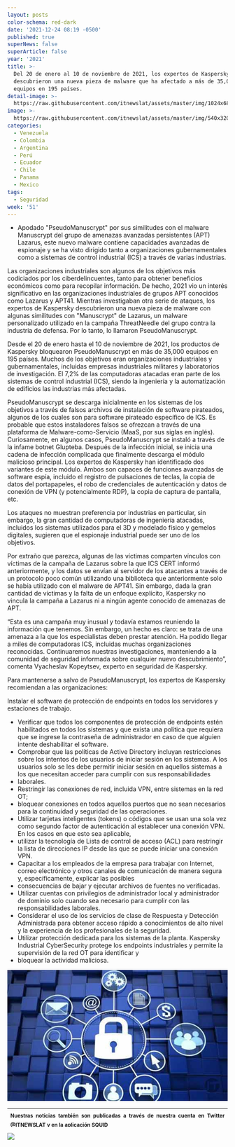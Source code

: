 ```yaml
---
layout: posts
color-schema: red-dark
date: '2021-12-24 08:19 -0500'
published: true
superNews: false
superArticle: false
year: '2021'
title: >-
  Del 20 de enero al 10 de noviembre de 2021, los expertos de Kaspersky
  descubrieron una nueva pieza de malware que ha afectado a más de 35,000
  equipos en 195 países.
detail-image: >-
  https://raw.githubusercontent.com/itnewslat/assets/master/img/1024x680/Seguridad-g.jpg
image: >-
  https://raw.githubusercontent.com/itnewslat/assets/master/img/540x320/Seguridad-p.jpg
categories:
  - Venezuela
  - Colombia
  - Argentina
  - Perú
  - Ecuador
  - Chile
  - Panama
  - Mexico
tags:
  - Seguridad
week: '51'
---
```

- Apodado "PseudoManuscrypt" por sus similitudes con el malware Manuscrypt del grupo de amenazas avanzadas persistentes (APT) Lazarus, este nuevo malware contiene capacidades avanzadas de espionaje y se ha visto dirigido tanto a organizaciones gubernamentales como a sistemas de control industrial (ICS) a través de varias industrias.

Las organizaciones industriales son algunos de los objetivos más codiciados por los ciberdelincuentes, tanto para obtener beneficios económicos como para recopilar información. De hecho, 2021 vio un interés significativo en las organizaciones industriales de grupos APT conocidos como Lazarus y APT41. Mientras investigaban otra serie de ataques, los expertos de Kaspersky descubrieron una nueva pieza de malware con algunas similitudes con "Manuscrypt" de Lazarus, un malware personalizado utilizado en la campaña ThreatNeedle del grupo contra la industria de defensa. Por lo tanto, lo llamaron PseudoManuscrypt.
 
Desde el 20 de enero hasta el 10 de noviembre de 2021, los productos de Kaspersky bloquearon PseudoManuscrypt en más de 35,000 equipos en 195 países. Muchos de los objetivos eran organizaciones industriales y gubernamentales, incluidas empresas industriales militares y laboratorios de investigación. El 7,2% de las computadoras atacadas eran parte de los sistemas de control industrial (ICS), siendo la ingeniería y la automatización de edificios las industrias más afectadas.

PseudoManuscrypt se descarga inicialmente en los sistemas de los objetivos a través de falsos archivos de instalación de software pirateados, algunos de los cuales son para software pirateado específico de ICS. Es probable que estos instaladores falsos se ofrezcan a través de una plataforma de Malware-como-Servicio (MaaS, por sus siglas en inglés). Curiosamente, en algunos casos, PseudoManuscrypt se instaló a través de la infame botnet Glupteba. Después de la infección inicial, se inicia una cadena de infección complicada que finalmente descarga el módulo malicioso principal. Los expertos de Kaspersky han identificado dos variantes de este módulo. Ambos son capaces de funciones avanzadas de software espía, incluido el registro de pulsaciones de teclas, la copia de datos del portapapeles, el robo de credenciales de autenticación y datos de conexión de VPN (y potencialmente RDP), la copia de captura de pantalla, etc.
 
Los ataques no muestran preferencia por industrias en particular, sin embargo, la gran cantidad de computadoras de ingeniería atacadas, incluidos los sistemas utilizados para el 3D y modelado físico y gemelos digitales, sugieren que el espionaje industrial puede ser uno de los objetivos.

Por extraño que parezca, algunas de las víctimas comparten vínculos con víctimas de la campaña de Lazarus sobre la que ICS CERT informó anteriormente, y los datos se envían al servidor de los atacantes a través de un protocolo poco común utilizando una biblioteca que anteriormente solo se había utilizado con el malware de APT41. Sin embargo, dada la gran cantidad de víctimas y la falta de un enfoque explícito, Kaspersky no vincula la campaña a Lazarus ni a ningún agente conocido de amenazas de APT.

“Esta es una campaña muy inusual y todavía estamos reuniendo la información que tenemos. Sin embargo, un hecho es claro: se trata de una amenaza a la que los especialistas deben prestar atención. Ha podido llegar a miles de computadoras ICS, incluidas muchas organizaciones reconocidas. Continuaremos nuestras investigaciones, manteniendo a la comunidad de seguridad informada sobre cualquier nuevo descubrimiento”, comenta Vyacheslav Kopeytsev, experto en seguridad de Kaspersky.

Para mantenerse a salvo de PseudoManuscrypt, los expertos de Kaspersky recomiendan a las organizaciones:

Instalar el software de protección de endpoints en todos los servidores y estaciones de trabajo.
- Verificar que todos los componentes de protección de endpoints estén habilitados en todos los sistemas y que exista una política que requiera que se ingrese la contraseña de administrador en caso de que alguien intente deshabilitar el software.
- Comprobar que las políticas de Active Directory incluyan restricciones sobre los intentos de los usuarios de iniciar sesión en los sistemas. A los usuarios solo se les debe permitir iniciar sesión en aquellos sistemas a los que necesitan acceder para cumplir con sus responsabilidades
- laborales.
- Restringir las conexiones de red, incluida VPN, entre sistemas en la red OT;
- bloquear conexiones en todos aquellos puertos que no sean necesarios para la continuidad y seguridad de las operaciones.
- Utilizar tarjetas inteligentes (tokens) o códigos que se usan una sola vez como segundo factor de autenticación al establecer una conexión VPN. En los casos en que esto sea aplicable,
- utilizar la tecnología de Lista de control de acceso (ACL) para restringir la lista de direcciones IP desde las que se puede iniciar una conexión VPN.
- Capacitar a los empleados de la empresa para trabajar con Internet, correo electrónico y otros canales de comunicación de manera segura y, específicamente, explicar las posibles
- consecuencias de bajar y ejecutar archivos de fuentes no verificadas.
- Utilizar cuentas con privilegios de administrador local y administrador de dominio solo cuando sea necesario para cumplir con las responsabilidades laborales.
- Considerar el uso de los servicios de clase de Respuesta y Detección Administrada para obtener acceso rápido a conocimientos de alto nivel y la experiencia de los profesionales de la seguridad.
- Utilizar protección dedicada para los sistemas de la planta. Kaspersky Industrial CyberSecurity protege los endpoints industriales y permite la supervisión de la red OT para identificar y 
- bloquear la actividad maliciosa.

![](https://raw.githubusercontent.com/itnewslat/assets/master/img/540x320/Seguridad-p.jpg)

<table style="height: 42px;" width="569">
<tbody>
<tr>
<td style="text-align: justify;"><sub><strong>Nuestras noticias también son publicadas a través de nuestra cuenta en Twitter <a href="https://twitter.com/itnewslat?lang=es">@ITNEWSLAT</a> y en la aplicación <a href="https://squidapp.co/en/">SQUID</a></strong></sub></td>
</tr>
</tbody>
</table>

<img src="https://tracker.metricool.com/c3po.jpg?hash=56f88a41e39ab42c063cc51676587a04"/>